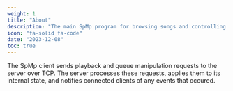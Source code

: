 ```yaml
---
weight: 1
title: "About"
description: "The main SpMp program for browsing songs and controlling playback"
icon: "fa-solid fa-code"
date: "2023-12-08"
toc: true
---
```


The SpMp client sends playback and queue manipulation requests to the server over TCP. The server processes these requests, applies them to its internal state, and notifies connected clients of any events that occured.
